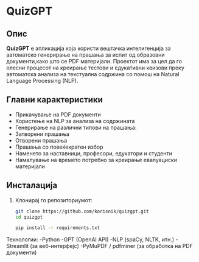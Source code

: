 # QuizGPT

## Опис

**QuizGPT** е апликација која користи вештачка интелигенција за автоматско генерирање на прашања за испит од образовни документи,како што се PDF материјали. 
Проектот има за цел да го олесни процесот на креирање тестови и едукативни квизови преку автоматска анализа на текстуална содржина со помош на Natural Language Processing (NLP).

## Главни карактеристики

-  Прикачување на PDF документи
-  Користење на NLP за анализа на содржината
-  Генерирање на различни типови на прашања:
  - Затворени прашања
  - Отворени прашања
  - Прашања со повеќекратен избор
- Наменето за наставници, професори, едукатори и студенти
-  Намалување на времето потребно за креирање евалуациски материјали

## Инсталација

1. Клонирај го репозиториумот:
   ```bash
   git clone https://github.com/korisnik/quizgpt.git
   cd quizgpt

   pip install -r requirements.txt


Технологии:
-Python
-GPT (OpenAI API)
-NLP (spaCy, NLTK, итн.)
-Streamlit (за веб-интерфејс)
-PyMuPDF / pdfminer (за обработка на PDF документи)

